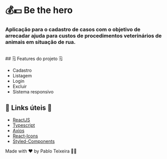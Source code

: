 # 💰💵 Be the hero

### Aplicação para o cadastro de casos com o objetivo de arrecadar ajuda para custos de procedimentos veterinários de animais em situação de rua.

</br>
## 🗒️ Features do projeto 🗒️

- Cadastro
- Listagem
- Login
- Excluir
- Sistema responsivo

## 💎 Links úteis 💎
-  [ReactJS](https://reactjs.org/)
-  [Typescript](https://www.typescriptlang.org/)
-  [Axios](https://github.com/axios/axios)
-  [React-Icons](https://react-icons.netlify.com/)
-  [Styled-Components](https://www.styled-components.com/)


Made with ♥ by Pablo Teixeira 🤟🏻
